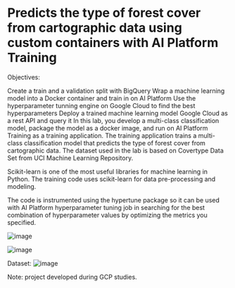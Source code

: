 
# Predicts the type of forest cover from cartographic data using custom containers with AI Platform Training

Objectives:

Create a train and a validation split with BigQuery
Wrap a machine learning model into a Docker container and train in on AI Platform
Use the hyperparameter tunning engine on Google Cloud to find the best hyperparameters
Deploy a trained machine learning model Google Cloud as a rest API and query it
In this lab, you develop a multi-class classification model, package the model as a docker image, and run on AI Platform Training as a training application. The training application trains a multi-class classification model that predicts the type of forest cover from cartographic data. The dataset used in the lab is based on Covertype Data Set from UCI Machine Learning Repository.

Scikit-learn is one of the most useful libraries for machine learning in Python. The training code uses scikit-learn for data pre-processing and modeling.

The code is instrumented using the hypertune package so it can be used with AI Platform hyperparameter tuning job in searching for the best combination of hyperparameter values by optimizing the metrics you specified.

![image](https://user-images.githubusercontent.com/112505758/193600617-451942c1-05b9-4435-b759-580797133dc2.png)


![image](https://user-images.githubusercontent.com/112505758/193600469-dba00d16-ad9d-4279-be33-a1597cbe1cf1.png)


Dataset:
![image](https://user-images.githubusercontent.com/112505758/193600722-2f7c724d-ccc4-4b50-ab91-98775e62a8bc.png)


Note: project developed during GCP studies.
